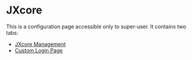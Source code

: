 # JXcore

This is a configuration page accessible only to super-user. It contains two tabs:

* [JXcore Management](jxcore.markdown)
* [Custom Login Page](jxcoreloginpage.markdown)